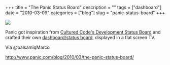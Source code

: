 +++
title = "The Panic Status Board"
description = ""
tags = ["dashboard"]
date = "2010-03-09"
categories = ["blog"]
slug = "panic-status-board"
+++



  <div class="notebook-image"><img src="http://farm5.static.flickr.com/4024/4421064984_e1f31f3954_o.png" /></div>
<p>Panic got inspiration from <a href="http://culturedcode.com/status/">Cultured Code's Development Status Board</a> and crafted their own <a href="http://www.panic.com/blog/2010/03/the-panic-status-board/">dashboard/status board</a>, displayed in a flat screen TV. </p>
<p>Via @balsamiqMarco</p>
    
  <a href="http://www.panic.com/blog/2010/03/the-panic-status-board/">http://www.panic.com/blog/2010/03/the-panic-status-board/</a>

